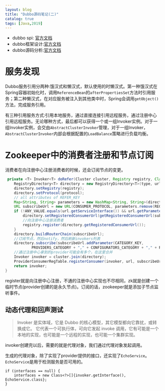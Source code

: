 ```yaml
---
layout: blog
title: "Dubbo源码笔记(二)"
catalog: true
tags: [Java,2019]
---
```

+ dubbo spi: [官方文档](http://dubbo.apache.org/zh-cn/docs/source_code_guide/adaptive-extension.html)
+ dubbo框架设计:[官方文档](http://dubbo.apache.org/zh-cn/docs/dev/design.html)
+ dubbo源码分析:[官方文档](http://dubbo.apache.org/zh-cn/docs/source_code_guide/export-service.html)

# 服务发现
Dubbo服务引用分两种:饿汉式和懒汉式，默认使用的时懒汉式。第一种饿汉式在Spring容器初始化时，调用`ReferenceBean`的`afterPropertiesSet`方法时引用服务；第二种懒汉式，在对应服务被注入到其他类中时，Spring会调用`getObject()`方法，完成服务引用。

有三种引用服务方式:引用本地服务，通过直接连接引用远程服务，通过注册中心引用远程服务。无论哪种方式，最后都可以获得一个或一组Invoker实例。对于一组Invoker实例，会交由`AbstractClusterInvoker`管理，对于一组Invoker，`AbstractClusterInvoker`内部会根据配置的`LoadBalance`策略进行负载均衡。

# Zookeeper中的消费者注册和节点订阅
消费者在向注册中心注册消费者的时候，还会订阅节点的变更。
```java
 private <T> Invoker<T> doRefer(Cluster cluster, Registry registry, Class<T> type, URL url) {
    RegistryDirectory<T> directory = new RegistryDirectory<T>(type, url);
    directory.setRegistry(registry);
    directory.setProtocol(protocol);
    // all attributes of REFER_KEY
    Map<String, String> parameters = new HashMap<String, String>(directory.getUrl().getParameters());
    URL subscribeUrl = new URL(CONSUMER_PROTOCOL, parameters.remove(REGISTER_IP_KEY), 0, type.getName(), parameters);
    if (!ANY_VALUE.equals(url.getServiceInterface()) && url.getParameter(REGISTER_KEY, true)) {
        directory.setRegisteredConsumerUrl(getRegisteredConsumerUrl(subscribeUrl, url));
        //向注册中心注册消费者
        registry.register(directory.getRegisteredConsumerUrl());
    }
    directory.buildRouterChain(subscribeUrl);
    //订阅节点，然后notify，然后刷新invokers列表
    directory.subscribe(subscribeUrl.addParameter(CATEGORY_KEY,
            PROVIDERS_CATEGORY + "," + CONFIGURATORS_CATEGORY + "," + ROUTERS_CATEGORY));
    //通过注册中心拿到的provider可能会有多个，在这里合并
    Invoker invoker = cluster.join(directory);
    ProviderConsumerRegTable.registerConsumer(invoker, url, subscribeUrl, directory);
    return invoker;
}
```
register就是向注册中心注册，不通的注册中心实现也不尽相同，zk就是创建一个临时节点(provider创建的是永久节点)。订阅的话，zookeeper就是添加子节点监听事件。

## 动态代理和回声测试
>Invoker 是实体域，它是 Dubbo 的核心模型，其它模型都向它靠扰，或转换成它。
>它代表一个可执行体，可向它发起 invoke 调用，它有可能是一个本地的实现，也可能是一个远程的实现，也可能一个集群实现。

invoker创建完以后，需要的就是代理对象，我们通过代理对象发起调用。

生成的代理对象，除了实现了provider提供的接口，还实现了`EchoService`。`EchoService`是用于检测服务是否可用的。
```
if (interfaces == null) {
    interfaces = new Class<?>[]{invoker.getInterface(), EchoService.class};
}
```



